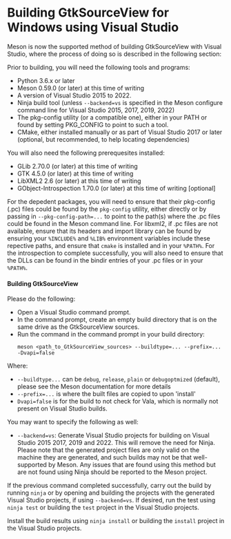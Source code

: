 Building GtkSourceView for Windows using Visual Studio
=========

Meson is now the supported method of building GtkSourceView with Visual Studio, where the process
of doing so is described in the following section:

Prior to building, you will need the following tools and programs:

- Python 3.6.x or later
- Meson 0.59.0 (or later) at this time of writing
- A version of Visual Studio 2015 to 2022.
- Ninja build tool (unless `--backend=vs` is
 specified in the Meson configure command line for
 Visual Studio 2015, 2017, 2019, 2022)
- The pkg-config utility (or a compatible one), either in
 your PATH or found by setting PKG_CONFIG to point to
 such a tool.
- CMake, either installed manually or as part of Visual Studio 2017 or later
 (optional, but recommended, to help locating dependencies)

You will also need the following prerequesites installed:
- GLib 2.70.0 (or later) at this time of writing
- GTK 4.5.0 (or later) at this time of writing
- LibXML2 2.6 (or later) at this time of writing
- GObject-Introspection 1.70.0 (or later) at this time of writing [optional]

For the depedent packages, you will need to ensure that their pkg-config (.pc) files
could be found by the `pkg-config` utility, either directly or by passing in
`--pkg-config-path=...` to point to the path(s) where the .pc files could be found in the
Meson command line.  For libxml2, if .pc files are not available, ensure that its headers and
import library can be found by ensuring your `%INCLUDE%` and `%LIB%` environment variables
include these repective paths, and ensure that `cmake` is installed and in your `%PATH%`.
For the introspection to complete successfully, you will also need to ensure that the DLLs
can be found in the bindir entries of your .pc files or in your `%PATH%`.

#### Building GtkSourceView

Please do the following:

- Open a Visual Studio command prompt.
- In the command prompt, create an empty build directory that is on the same drive
  as the GtkSourceView sources.
- Run the command in the command prompt in your build directory:
   ```
  meson <path_to_GtkSourceView_sources> --buildtype=... --prefix=... -Dvapi=false
  ```
 
 Where:
 - `--buildtype...` can be `debug`, `release`, `plain` or `debugoptmized` (default),
   please see the Meson documentation for more details
 - `--prefix=...` is where the built files are copied to upon 'install'
 - `Dvapi=false` is for the build to not check for Vala, which is normally not present
   on Visual Studio builds.

 You may want to specify the following as well:
 -  `--backend=vs`: Generate Visual Studio projects for building on Visual Studio 2015
                       2017, 2019 and 2022.  This will remove the need for Ninja.  Please
                       note that the generated project files are only valid on the machine
                       they are generated, and such builds may not be that well-supported
                       by Meson.  Any issues that are found using this method but are not
                       found using Ninja should be reported to the Meson project.

If the previous command completed successfully, carry out the build by running `ninja` or
by opening and building the projects with the generated Visual Studio projects, if using
`--backend=vs`.  If desired, run the test using `ninja test` or building the `test`
project in the Visual Studio projects.

Install the build results using `ninja install` or building the `install` project in the
Visual Studio projects.
